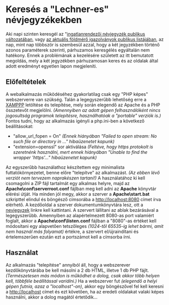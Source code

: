 # Keresés a "Lechner-es" névjegyzékekben

Aki napi szinten keresgél az "[ingatlanrendezői névjegyzék publikus változatában](https://lechnerkozpont.hu/oldal/ingatlanrendezoi-nevjegyzek-publikus-valtozata), vagy [az aktuális földmérő igazolványok publikus listájában](https://lechnerkozpont.hu/oldal/foldmero-igazolvanyok-publikus-listaja), az nap, mint nap többször is szembesül azzal, hogy a két jegyzékben történő azonos paraméterek szerinti, párhuzamos keresgélés egyáltalán nem hatékony.
Ennek a problémának a kezelésére született az itt bemutatott megoldás, mely a két jegyzékben párhuzamosan keres és az oldalak által adott eredményt egyetlen lapon megjeleníti.

## Előfeltételek

A webalkalmazás működéséhez gyakorlatilag csak egy "PHP képes" webszerverre van szükség. Talán a legegyszerűbb lehetőség erre a [XAMPPP](https://www.apachefriends.org/hu/index.html) letöltése és telepítése, mely során elegendő az Apache és a PHP összetevőt megjelölni. *(Amennyiben az adott gépen felhasználóként nincs jogosultság programok telepítésre, használhatóak a "portable" verziók is.)*
Fontos tudni, hogy az alkalmazás igényli a php.ini-ben a következő beállításokat:
* "allow_url_fopen = On" *(Ennek hiányában "Failed to open stream: No such file or directory in ..." hibaüzenetet kapunk)*
* "extension=openssl" sor aktiválása *(Feltéve, hogy https protokolt is szeretnénk használni, mert ennek hiányában "Unable to find the wrapper 'https'..." hibaüzenetet kapunk)*

Az egyszerűbb használathoz készítettem egy minimalista futtatókörnyezetet, benne előre "telepítve" az alkalmazást. *(Az ebben lévő verziót nem tervezem naprakészen tartani!)* A használatához ki kell csomagolni a ZIP fájl tartalmát egy alkalmas helyre, majd az **Apache\conf\serverroot.conf** fájlban meg kell adni az **Apache** könyvtár elérési útját. Ha minden jól megy, akkor a szerver a **Apache\start.bat** szkripttel elindul és böngésző címsorába a [http://localhost:8080](http://localhost:8080) címet írva elérhető. A kezdőoldal a szerver dokumentumkönyvtára lesz, ott a [nevjegyzek](http://localhost:8080/nevjegyzek/) linkre kell kattintani. A szervert lállítani az ablak bezárásával a legegyszerűbb.
Amennyiben az alapértelmezett 8080-as port valamiért foglalt, akkor a **Apache\conf\listen.conf** fájlban a "8080"-as értéket kell módosítani egy alapvetően tetszőleges _(1024-től 65535-ig lehet bármi, amit nem használ más folyamat)_ értékre, a szervert el/újraindítani és értelemszerűen ezután ezt a portszámot kell a címsorba írni.

## Használat

Az alkalmazás "telepítése" annyiból áll, hogy a webszerever kezdőkönyvtárába be kell másolni a 2 db HTML, illetve 1 db PHP fájlt. *(Természetesen más módon is működhet a dolog, csak akkor több helyen kell, többféle beállítással variálni.)*
Ha a webszerver fut *(elegendő a helyi gépen futnia, azaz a "localhost"-on)*, akkor egy böngészővel fel kell keresni a [http://localhost](http://localhost) címet és ezt követően, ha az eredeti oldalakat valaki képes használni, akkor a dolog magától értetődik...
